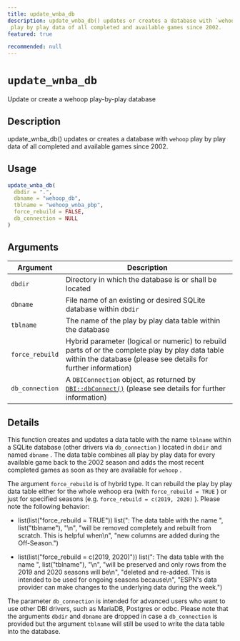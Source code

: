 ```yaml
---
title: update_wnba_db
description: update_wnba_db() updates or creates a database with `wehoop` 
 play by play data of all completed and available games since 2002.
featured: true

recommended: null
---
```

# `update_wnba_db`

Update or create a wehoop play-by-play database


## Description

update_wnba_db() updates or creates a database with `wehoop` 
 play by play data of all completed and available games since 2002.


## Usage

```r
update_wnba_db(
  dbdir = ".",
  dbname = "wehoop_db",
  tblname = "wehoop_wnba_pbp",
  force_rebuild = FALSE,
  db_connection = NULL
)
```


## Arguments

Argument      |Description
------------- |----------------
`dbdir`     |     Directory in which the database is or shall be located
`dbname`     |     File name of an existing or desired SQLite database within `dbdir`
`tblname`     |     The name of the play by play data table within the database
`force_rebuild`     |     Hybrid parameter (logical or numeric) to rebuild parts of or the complete play by play data table within the database (please see details for further information)
`db_connection`     |     A `DBIConnection` object, as returned by [`DBI::dbConnect()`](#dbi::dbconnect()) (please see details for further information)


## Details

This function creates and updates a data table with the name `tblname` 
 within a SQLite database (other drivers via `db_connection` ) located in
 `dbdir` and named `dbname` .
 The data table combines all play by play data for every available game back
 to the 2002 season and adds the most recent completed games as soon as they
 are available for `wehoop` .
 
 The argument `force_rebuild` is of hybrid type. It can rebuild the play
 by play data table either for the whole wehoop era (with `force_rebuild = TRUE` )
 or just for specified seasons (e.g. `force_rebuild = c(2019, 2020)` ).
 Please note the following behavior:
  

*  list(list("force_rebuild = TRUE")) list(": The data table with the name ", list("tblname"), "\n", "will be removed completely and rebuilt from scratch. This is helpful when\n", "new columns are added during the Off-Season.")  

*  list(list("force_rebuild = c(2019, 2020)")) list(": The data table with the name ", list("tblname"), "\n", "will be preserved and only rows from the 2019 and 2020 seasons will be\n", "deleted and re-added. This is intended to be used for ongoing seasons because\n", "ESPN's data provider can make changes to the underlying data during the week.")  
 
 The parameter `db_connection` is intended for advanced users who want
 to use other DBI drivers, such as MariaDB, Postgres or odbc. Please note that
 the arguments `dbdir` and `dbname` are dropped in case a `db_connection` 
 is provided but the argument `tblname` will still be used to write the
 data table into the database.
